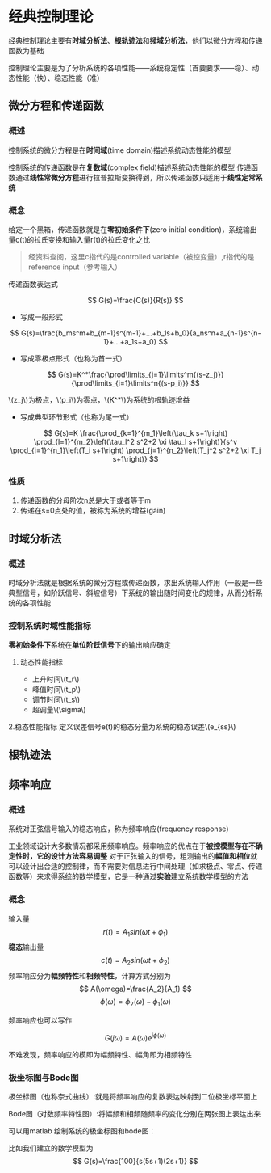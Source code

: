 # 经典控制理论
经典控制理论主要有**时域分析法**、**根轨迹法**和**频域分析法**，他们以微分方程和传递函数为基础

控制理论主要是为了分析系统的各项性能——系统稳定性（首要要求——稳）、动态性能（快）、稳态性能（准）
## 微分方程和传递函数
### 概述
控制系统的微分方程是在**时间域**(time domain)描述系统动态性能的模型

控制系统的传递函数是在**复数域**(complex field)描述系统动态性能的模型
传递函数通过**线性常微分方程**进行拉普拉斯变换得到，所以传递函数只适用于**线性定常系统**

### 概念
给定一个黑箱，传递函数就是在**零初始条件下**(zero initial condition)，系统输出量c(t)的拉氏变换和输入量r(t)的拉氏变化之比

> 经资料查阅，这里c指代的是controlled variable（被控变量）,r指代的是reference input（参考输入）

传递函数表达式

$$ G(s)=\frac{C(s)}{R(s)} $$

+ 写成一般形式

$$ G(s)=\frac{b_ms^m+b_{m-1}s^{m-1}+...+b_1s+b_0}{a_ns^n+a_{n-1}s^{n-1}+...+a_1s+a_0} $$

+ 写成零极点形式（也称为首一式）

$$ G(s)=K^*\frac{\prod\limits_{j=1}\limits^m{(s-z_j)}}{\prod\limits_{i=1}\limits^n{(s-p_i)}} $$

\\(z_j\\)为极点，\\(p_i\\)为零点，\\(K^*\\)为系统的根轨迹增益

+ 写成典型环节形式（也称为尾一式）

$$
G(s)=K \frac{\prod_{k=1}^{m_1}\left(\tau_k s+1\right) \prod_{l=1}^{m_2}\left(\tau_l^2 s^2+2 \xi \tau_l s+1\right)}{s^v \prod_{i=1}^{n_1}\left(T_i s+1\right) \prod_{j=1}^{n_2}\left(T_j^2 s^2+2 \xi T_j s+1\right)}
$$


### 性质
1. 传递函数的分母阶次n总是大于或者等于m
2. 传递在s=0点处的值，被称为系统的增益(gain)


## 时域分析法
### 概述
时域分析法就是根据系统的微分方程或传递函数，求出系统输入作用（一般是一些典型信号，如阶跃信号、斜坡信号）下系统的输出随时间变化的规律，从而分析系统的各项性能

### 控制系统时域性能指标
**零初始条件下**系统在**单位阶跃信号**下的输出响应确定

1. 动态性能指标

    + 上升时间\\(t_r\\)
    + 峰值时间\\(t_p\\)
    + 调节时间\\(t_s\\)
    + 超调量\\(\sigma\\)

2.稳态性能指标
定义误差信号e(t)的稳态分量为系统的稳态误差\\(e_{ss}\\)



## 根轨迹法

## 频率响应
### 概述
系统对正弦信号输入的稳态响应，称为频率响应(frequency response)

工业领域设计大多数情况都采用频率响应。频率响应的优点在于**被控模型存在不确定性时，它的设计方法容易调整**
对于正弦输入的信号，粗测输出的**幅值和相位**就可以设计出合适的控制律，而不需要对信息进行中间处理（如求极点、零点、传递函数等）来求得系统的数学模型，它是一种通过**实验**建立系统数学模型的方法

### 概念
输入量
$$ r(t)=A_1sin(\omega t+\phi_1) $$
**稳态**输出量
$$ c(t)=A_2sin(\omega t+\phi_2) $$
频率响应分为**幅频特性**和**相频特性**，计算方式分别为
$$ A(\omega)=\frac{A_2}{A_1} $$
$$ \phi(\omega)=\phi_2(\omega)-\phi_1(\omega) $$

频率响应也可以写作

$$ G(j\omega)=A(\omega)e^{j\phi(\omega)}$$

不难发现，频率响应的模即为幅频特性、幅角即为相频特性

### 极坐标图与Bode图
极坐标图（也称奈式曲线）:就是将频率响应的复数表达映射到二位极坐标平面上

Bode图（对数频率特性图）:将幅频和相频随频率的变化分别在两张图上表达出来

可以用matlab 绘制系统的极坐标图和bode图：

比如我们建立的数学模型为
$$ G(s)=\frac{100}{s(5s+1)(2s+1)} $$










